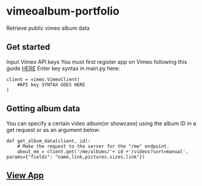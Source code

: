 # vimeoalbum-portfolio
Retrieve public vimeo album data 

## Get started
Input Vimeo API keys
You must first register app on Vimeo following this guide [HERE](https://developer.vimeo.com/api/guides/start)
Enter key syntax in main.py here:

```
client = vimeo.VimeoClient(
	#API key SYNTAX GOES HERE
)
```

## Getting album data
You can specify a certain video album(or showcase) using the album ID in a get request or as an argument below:

```
def get_album_data(client, id):
	# Make the request to the server for the "/me" endpoint.
	about_me = client.get('/me/albums/'+ id +'/videos?sort=manual', params={"fields": "name,link,pictures.sizes.link"})
```

## [View App](https://derekhenriquez-editor.com/)